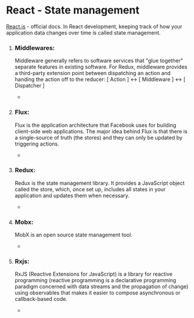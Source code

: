 # React - State management

[React.js](https://react.dev/) - official docs.
In React development, keeping track of how your application data changes over time is called state management.

1. ### Middlewares:

   <p>‍Middleware generally refers to software services that "glue together" separate features in existing software. For Redux, middleware provides a third-party extension point between dispatching an action and handing the action off to the reducer: [ Action ] <-> [ Middleware ] <-> [ Dispatcher ]</p>

   - []()

2. ### Flux:

   <p>‍Flux is the application architecture that Facebook uses for building client-side web applications. The major idea behind Flux is that there is a single-source of truth (the stores) and they can only be updated by triggering actions.</p>

   - []()

3. ### Redux:

   <p>‍Redux is the state management library. It provides a JavaScript object called the store, which, once set up, includes all states in your application and updates them when necessary.</p>

   - []()

4. ### Mobx:

   <p>MobX is an open source state management tool.</p>

   - []()

5. ### Rxjs:

   <p>‍RxJS (Reactive Extensions for JavaScript) is a library for reactive programming (reactive programming is a declarative programming paradigm concerned with data streams and the propagation of change) using observables that makes it easier to compose asynchronous or callback-based code.</p>

   - []()

